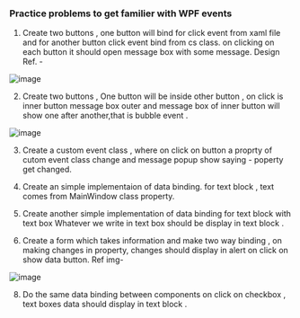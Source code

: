 ### Practice problems to get familier with WPF events
1. Create two buttons , one button will bind for click event from xaml file and for another button click event bind from cs class. 
on clicking on each button it should open message box with some message. Design Ref. -

![image](https://github.com/codewithheeren/.Net/assets/87074236/a86a1980-73f6-4653-88f2-3a88e65cc790)


2. Create two buttons , One button will be inside other button , on click is inner button message box outer and message box of inner button will show one after another,that is bubble event .

![image](https://github.com/codewithheeren/.Net/assets/87074236/8293c30b-ff5d-4f74-92d6-d3ec6c13b6fd)

   
3. Create a custom event class , where on click on button a proprty of cutom event class change and message popup show saying - poperty get changed.

4. Create an simple implementaion of data binding. for text block , text comes from MainWindow class property.

5. Create another simple implementation of data binding for text block with text box Whatever we write in text box should be display in text block .

6. Create a form which takes information and make two way binding , on making changes in property, changes should display in alert on click on show data button. Ref img-

 ![image](https://github.com/codewithheeren/.Net/assets/87074236/39bca77c-8391-471d-8e77-106f02bdfcb3)  

8. Do the same data binding between components on click on checkbox , text boxes data should display in text block .
